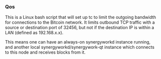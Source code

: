 ### Qos ###

This is a Linux bash script that will set up tc to limit the outgoing bandwidth for connections to the Bitcoin network. It limits outbound TCP traffic with a source or destination port of 32456, but not if the destination IP is within a LAN (defined as 192.168.x.x).

This means one can have an always-on synergyworkd instance running, and another local synergyworkd/synergywork-qt instance which connects to this node and receives blocks from it.
